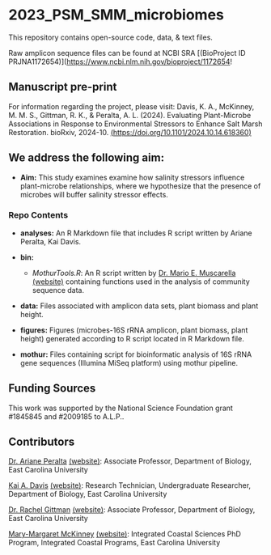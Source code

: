 # 2023_PSM_SMM_microbiomes

This repository contains open-source code, data, & text files.

Raw amplicon sequence files can be found at NCBI SRA [(BioProject ID PRJNA1172654)](https://www.ncbi.nlm.nih.gov/bioproject/1172654!

## Manuscript pre-print

For information regarding the project, please visit: Davis, K. A., McKinney, M. M. S., Gittman, R. K., & Peralta, A. L. (2024). Evaluating Plant-Microbe Associations in Response to Environmental Stressors to Enhance Salt Marsh Restoration. bioRxiv, 2024-10. [(https://doi.org/10.1101/2024.10.14.618360)](https://doi.org/10.1101/2024.10.14.618360)

## We address the following aim:

* **Aim:** This study examines examine how salinity stressors influence plant-microbe relationships, where we hypothesize that the presence of microbes will buffer salinity stressor effects.

### Repo Contents

* **analyses:** An R Markdown file that includes R script written by Ariane Peralta, Kai Davis.

* **bin:** 
	* *MothurTools.R*: An R script written by [Dr. Mario E. Muscarella](Mario.E.Muscarella@gmail.com) [(website)](https://muscarellalab.github.io/) containing functions used in the analysis of community sequence data.

* **data:** Files associated with amplicon data sets, plant biomass and plant height. 

* **figures:** Figures (microbes-16S rRNA amplicon, plant biomass, plant height) generated according to R script located in R Markdown file.

* **mothur:** Files containing script for bioinformatic analysis of 16S rRNA gene sequences (Illumina MiSeq platform) using mothur pipeline.

## Funding Sources
This work was supported by the National Science Foundation grant #1845845 and #2009185 to A.L.P..

## Contributors
[Dr. Ariane Peralta](mailto:peraltaa@ecu.edu) [(website)](http://www.peraltalab.com): Associate Professor, Department of Biology, East Carolina University

[Kai A. Davis](mailto:kaidavis34@gmail.com) [(website)](linkedin.com/in/kaiadavis): Research Technician, Undergraduate Researcher, Department of Biology, East Carolina University

[Dr. Rachel Gittman](mailto:GITTMANR17@ECU.EDU) [(website)](https://gittmanlab.weebly.com/): Associate Professor, Department of Biology, East Carolina University

[Mary-Margaret McKinney](mailto:mckinneymar22@students.ecu.edu) [(website)](https://www.linkedin.com/in/marymargaretmckinney/): Integrated Coastal Sciences PhD Program, Integrated Coastal Programs, East Carolina University
